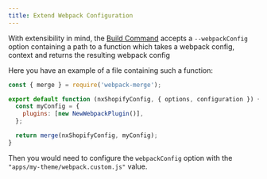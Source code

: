 ```yaml
---
title: Extend Webpack Configuration
---
```


With extensibility in mind, the [Build Command](../executors/build) accepts a `--webpackConfig` option containing a path to a function which takes a webpack config, context and returns the resulting webpack config

Here you have an example of a file containing such a function:

```javascript title="apps/my-theme/webpack.custom.js"
const { merge } = require('webpack-merge');

export default function (nxShopifyConfig, { options, configuration }) {
  const myConfig = {
    plugins: [new NewWebpackPlugin()],
  };

  return merge(nxShopifyConfig, myConfig);
}
```

Then you would need to configure the `webpackConfig` option with the `"apps/my-theme/webpack.custom.js"` value.
